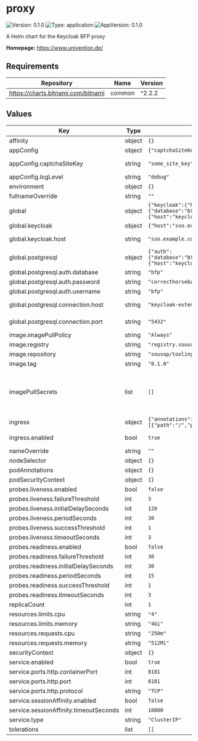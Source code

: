 # proxy

![Version: 0.1.0](https://img.shields.io/badge/Version-0.1.0-informational?style=flat-square) ![Type: application](https://img.shields.io/badge/Type-application-informational?style=flat-square) ![AppVersion: 0.1.0](https://img.shields.io/badge/AppVersion-0.1.0-informational?style=flat-square)

A Helm chart for the Keycloak BFP proxy

**Homepage:** <https://www.univention.de/>

## Requirements

| Repository | Name | Version |
|------------|------|---------|
| https://charts.bitnami.com/bitnami | common | ^2.2.2 |

## Values

| Key | Type | Default | Description |
|-----|------|---------|-------------|
| affinity | object | `{}` |  |
| appConfig | object | `{"captchaSiteKey":"some_site_key","logLevel":"debug"}` | Application configuration of the Proxy |
| appConfig.captchaSiteKey | string | `"some_site_key"` | The Google reCaptcha v2 site key generated from [their admin site](https://www.google.com/recaptcha/admin/) |
| appConfig.logLevel | string | `"debug"` | Proxy log level: `debug`, `info`, `warn` or `error` |
| environment | object | `{}` |  |
| fullnameOverride | string | `""` |  |
| global | object | `{"keycloak":{"host":"sso.example.com"},"postgresql":{"auth":{"database":"bfp","password":"correcthorsebatterystaple","username":"bfp"},"connection":{"host":"keycloak-extensions-postgresql","port":"5432"}}}` | Global Keycloak Extensions configuration values |
| global.keycloak | object | `{"host":"sso.example.com"}` | External Keycloak settings |
| global.keycloak.host | string | `"sso.example.com"` | Host where keycloak is accessible (specify port if needed) |
| global.postgresql | object | `{"auth":{"database":"bfp","password":"correcthorsebatterystaple","username":"bfp"},"connection":{"host":"keycloak-extensions-postgresql","port":"5432"}}` | PostgreSQL global settings |
| global.postgresql.auth.database | string | `"bfp"` | Database for the proxy and handler to use |
| global.postgresql.auth.password | string | `"correcthorsebatterystaple"` | Password for the PostgreSQL database |
| global.postgresql.auth.username | string | `"bfp"` | User for the PostgreSQL database |
| global.postgresql.connection.host | string | `"keycloak-extensions-postgresql"` | Hostname or IP address of the server hosting the PostgreSQL database |
| global.postgresql.connection.port | string | `"5432"` | Port number that the PostgreSQL database is exposed on |
| image.imagePullPolicy | string | `"Always"` |  |
| image.registry | string | `"registry.souvap-univention.de"` |  |
| image.repository | string | `"souvap/tooling/images/keycloak-extensions/keycloak-proxy"` |  |
| image.tag | string | `"0.1.0"` |  |
| imagePullSecrets | list | `[]` | Credentials to fetch images from private registry. Ref: https://kubernetes.io/docs/tasks/configure-pod-container/pull-image-private-registry/  imagePullSecrets:   - "docker-registry" |
| ingress | object | `{"annotations":{},"enabled":true,"ingressClassName":"nginx","paths":[{"path":"/","pathType":"Prefix"}],"tls":{"enabled":true,"secretName":""}}` | Kubernetes ingress |
| ingress.enabled | bool | `true` | Set this to `true` in order to enable the installation on Ingress related objects. |
| nameOverride | string | `""` |  |
| nodeSelector | object | `{}` |  |
| podAnnotations | object | `{}` |  |
| podSecurityContext | object | `{}` |  |
| probes.liveness.enabled | bool | `false` |  |
| probes.liveness.failureThreshold | int | `3` |  |
| probes.liveness.initialDelaySeconds | int | `120` |  |
| probes.liveness.periodSeconds | int | `30` |  |
| probes.liveness.successThreshold | int | `1` |  |
| probes.liveness.timeoutSeconds | int | `3` |  |
| probes.readiness.enabled | bool | `false` |  |
| probes.readiness.failureThreshold | int | `30` |  |
| probes.readiness.initialDelaySeconds | int | `30` |  |
| probes.readiness.periodSeconds | int | `15` |  |
| probes.readiness.successThreshold | int | `1` |  |
| probes.readiness.timeoutSeconds | int | `3` |  |
| replicaCount | int | `1` |  |
| resources.limits.cpu | string | `"4"` |  |
| resources.limits.memory | string | `"4Gi"` |  |
| resources.requests.cpu | string | `"250m"` |  |
| resources.requests.memory | string | `"512Mi"` |  |
| securityContext | object | `{}` |  |
| service.enabled | bool | `true` |  |
| service.ports.http.containerPort | int | `8181` |  |
| service.ports.http.port | int | `8181` |  |
| service.ports.http.protocol | string | `"TCP"` |  |
| service.sessionAffinity.enabled | bool | `false` |  |
| service.sessionAffinity.timeoutSeconds | int | `10800` |  |
| service.type | string | `"ClusterIP"` |  |
| tolerations | list | `[]` |  |
